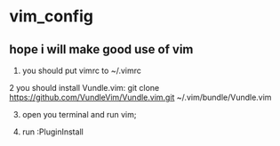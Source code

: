 #  vim_config

## hope i will make good use of vim

1. you should put vimrc to ~/.vimrc

2  you should install Vundle.vim:
git clone https://github.com/VundleVim/Vundle.vim.git ~/.vim/bundle/Vundle.vim

3. open you terminal and run vim;

4. run :PluginInstall

